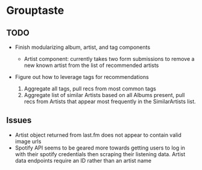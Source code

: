 # Grouptaste

## TODO
- Finish modularizing album, artist, and tag components
    - Artist component: currently takes two form submissions to remove a new known artist from the list of recommended artists

- Figure out how to leverage tags for recommendations
    1. Aggregate all tags, pull recs from most common tags
    2. Aggregate list of similar Artists based on all Albums present, pull recs from Artists that appear most frequently in the SimilarArtists list.

## Issues
- Artist object returned from last.fm does not appear to contain valid image urls
- Spotify API seems to be geared more towards getting users to log in with their spotify credentials then scraping their listening data. Artist data endpoints require an ID rather than an artist name